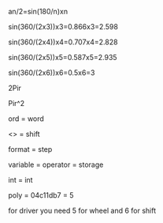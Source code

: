 an/2=sin(180/n)xn

sin(360/(2x3))x3=0.866x3=2.598

sin(360/(2x4))x4=0.707x4=2.828

sin(360/(2x5))x5=0.587x5=2.935

sin(360/(2x6))x6=0.5x6=3

2Pir

Pir^2

ord = word

<> = shift

format = step

variable = operator = storage

int = int

poly = 04c11db7 = 5

for driver you need 5 for wheel and 6 for shift
